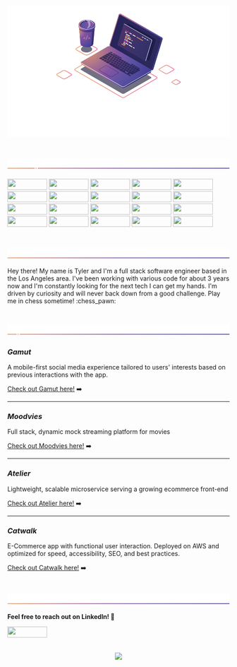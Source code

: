 

[![ReadMe Banner](https://github.com/tylerpetersen02/tylerpetersen02/blob/main/lib/github_readme.png)]()

<br>

[![Technologies](https://github.com/tylerpetersen02/tylerpetersen02/blob/main/lib/Technologies_img.png)]()
<br>
<br>
<span>
<img src="https://img.shields.io/badge/JavaScript-323330?style=for-the-badge&logo=javascript&logoColor=F7DF1E" width="90px" height="25px">
<img src="https://img.shields.io/badge/React-20232A?style=for-the-badge&logo=react&logoColor=61DAFB" width="90px" height="25px">
<img src="https://img.shields.io/badge/next.js-000000?style=for-the-badge&logo=nextdotjs&logoColor=white" width="90px" height="25px">
<img src="https://img.shields.io/badge/HTML5-E34F26?style=for-the-badge&logo=html5&logoColor=white" width="90px" height="25px">
<img src="https://img.shields.io/badge/CSS3-1572B6?style=for-the-badge&logo=css3&logoColor=white" width="90px" height="25px">
<img src="https://img.shields.io/badge/Node.js-339933?style=for-the-badge&logo=nodedotjs&logoColor=white" width="90px" height="25px">
<img src="https://img.shields.io/badge/Express.js-000000?style=for-the-badge&logo=express&logoColor=white" width="90px" height="25px">
<img src="https://img.shields.io/badge/Nginx-009639?style=for-the-badge&logo=nginx&logoColor=white" width="90px" height="25px">
<img src="https://img.shields.io/badge/Amazon_AWS-232F3E?style=for-the-badge&logo=amazon-aws&logoColor=white" width="90px" height="25px">
<img src="https://img.shields.io/badge/Vercel-000000?style=for-the-badge&logo=vercel&logoColor=white" width="90px" height="25px">
<img src="https://img.shields.io/badge/MongoDB-4EA94B?style=for-the-badge&logo=mongodb&logoColor=white" width="90px" height="25px">
<img src="https://img.shields.io/badge/PostgreSQL-316192?style=for-the-badge&logo=postgresql&logoColor=white" width="90px" height="25px">
<img src="https://img.shields.io/badge/MySQL-00000F?style=for-the-badge&logo=mysql&logoColor=white" width="90px" height="25px">
<img src="https://img.shields.io/badge/Material--UI-0081CB?style=for-the-badge&logo=material-ui&logoColor=white" width="90px" height="25px">
<img src="https://img.shields.io/badge/-jest-%23C21325?style=for-the-badge&logo=jest&logoColor=white" width="90px" height="25px">
<img src="https://img.shields.io/badge/-mocha-%238D6748?style=for-the-badge&logo=mocha&logoColor=white" width="90px" height="25px">
<img src="https://img.shields.io/badge/bootstrap-%23563D7C.svg?style=for-the-badge&logo=bootstrap&logoColor=white" width="90px" height="25px">
<img src="https://img.shields.io/badge/jquery-%230769AD.svg?style=for-the-badge&logo=jquery&logoColor=white" width="90px" height="25px">
<img src="https://img.shields.io/badge/NPM-%23000000.svg?style=for-the-badge&logo=npm&logoColor=white" width="90px" height="25px">
<img src="https://img.shields.io/badge/Neo4j-018bff?style=for-the-badge&logo=neo4j&logoColor=white" width="90px" height="25px">

<br>

[![About me](https://github.com/tylerpetersen02/tylerpetersen02/blob/main/lib/Aboutme_img.png)]()

<p>Hey there! My name is Tyler and I'm a full stack software engineer based in the Los Angeles area. I've been working with various code for about 3 years now and I'm constantly looking for the next tech I can get my hands. I'm driven by curiosity and will never back down from a good challenge. Play me in chess sometime! <span>:chess_pawn:<span></p>

<br>

[![Projects](https://github.com/tylerpetersen02/tylerpetersen02/blob/main/lib/Projects_img.png)]()

### **_Gamut_**
<p>A mobile-first social media experience tailored to users' interests based on previous interactions with the app.</p>

[Check out Gamut here!](https://github.com/Team-Burberry/gamut#readme) :arrow_right:

<hr>

### **_Moodvies_**
<p>Full stack, dynamic mock streaming platform for movies</p>

[Check out Moodvies here!](https://github.com/tylerpetersen02/hr-rfp54-mvp#readme) :arrow_right:

<hr>

### **_Atelier_**
<p>Lightweight, scalable microservice serving a growing ecommerce front-end</p>

[Check out Atelier here!](https://github.com/sdc04-kahlo/Reviews#readme) :arrow_right:

<hr>

### **_Catwalk_**
<p>E-Commerce app with functional user interaction. Deployed on AWS and optimized for speed, accessibility, SEO, and best practices.</p>

[Check out Catwalk here!](https://github.com/HouseOfAres/frontend-capstone#readme) :arrow_right:

<br>

[![Contact me](https://github.com/tylerpetersen02/tylerpetersen02/blob/main/lib/Connect_img.png)]()

**<p>Feel free to reach out on LinkedIn! 💬</p>**
<a href="https://www.linkedin.com/in/tyler-petersen02/" target="_blank"><img src="https://img.shields.io/badge/LinkedIn-0077B5?style=for-the-badge&logo=linkedin&logoColor=white" width="90px" height="25px"></a>

<br>

<center><img src="https://github-readme-stats.vercel.app/api?username=tylerpetersen02&show_icons=true&count_private=true&theme=dracula" /></center>


